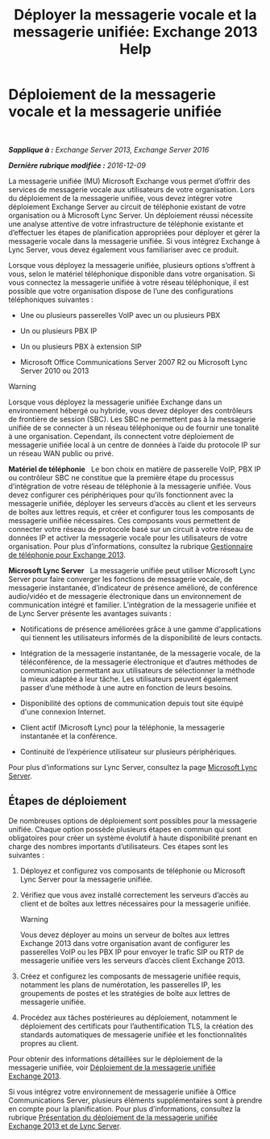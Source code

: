 ﻿---
title: 'Déployer la messagerie vocale et la messagerie unifiée: Exchange 2013 Help'
TOCTitle: Déploiement de la messagerie vocale et la messagerie unifiée
ms:assetid: 3df61b62-a1e4-41fb-969c-319189ae4e42
ms:mtpsurl: https://technet.microsoft.com/fr-fr/library/JJ673519(v=EXCHG.150)
ms:contentKeyID: 50477980
ms.date: 04/24/2018
mtps_version: v=EXCHG.150
ms.translationtype: HT
---

# Déploiement de la messagerie vocale et la messagerie unifiée

 

_**Sapplique à :** Exchange Server 2013, Exchange Server 2016_

_**Dernière rubrique modifiée :** 2016-12-09_

La messagerie unifiée (MU) Microsoft Exchange vous permet d’offrir des services de messagerie vocale aux utilisateurs de votre organisation. Lors du déploiement de la messagerie unifiée, vous devez intégrer votre déploiement Exchange Server au circuit de téléphonie existant de votre organisation ou à Microsoft Lync Server. Un déploiement réussi nécessite une analyse attentive de votre infrastructure de téléphonie existante et d’effectuer les étapes de planification appropriées pour déployer et gérer la messagerie vocale dans la messagerie unifiée. Si vous intégrez Exchange à Lync Server, vous devez également vous familiariser avec ce produit.

Lorsque vous déployez la messagerie unifiée, plusieurs options s’offrent à vous, selon le matériel téléphonique disponible dans votre organisation. Si vous connectez la messagerie unifiée à votre réseau téléphonique, il est possible que votre organisation dispose de l’une des configurations téléphoniques suivantes :

  - Une ou plusieurs passerelles VoIP avec un ou plusieurs PBX

  - Un ou plusieurs PBX IP

  - Un ou plusieurs PBX à extension SIP

  - Microsoft Office Communications Server 2007 R2 ou Microsoft Lync Server 2010 ou 2013

> [!WARNING]
> Lorsque vous déployez la messagerie unifiée Exchange dans un environnement hébergé ou hybride, vous devez déployer des contrôleurs de frontière de session (SBC). Les SBC ne permettent pas à la messagerie unifiée de se connecter à un réseau téléphonique ou de fournir une tonalité à une organisation. Cependant, ils connectent votre déploiement de messagerie unifiée local à un centre de données à l’aide du protocole IP sur un réseau WAN public ou privé.


**Matériel de téléphonie**   Le bon choix en matière de passerelle VoIP, PBX IP ou contrôleur SBC ne constitue que la première étape du processus d’intégration de votre réseau de téléphonie à la messagerie unifiée. Vous devez configurer ces périphériques pour qu’ils fonctionnent avec la messagerie unifiée, déployer les serveurs d’accès au client et les serveurs de boîtes aux lettres requis, et créer et configurer tous les composants de messagerie unifiée nécessaires. Ces composants vous permettent de connecter votre réseau de protocole basé sur un circuit à votre réseau de données IP et activer la messagerie vocale pour les utilisateurs de votre organisation. Pour plus d’informations, consultez la rubrique [Gestionnaire de téléphonie pour Exchange 2013](https://docs.microsoft.com/fr-fr/exchange/voice-mail-unified-messaging/telephone-system-integration-with-um/telephony-advisor-for-exchange-2013).

**Microsoft Lync Server**   La messagerie unifiée peut utiliser Microsoft Lync Server pour faire converger les fonctions de messagerie vocale, de messagerie instantanée, d’indicateur de présence amélioré, de conférence audio/vidéo et de messagerie électronique dans un environnement de communication intégré et familier. L’intégration de la messagerie unifiée et de Lync Server présente les avantages suivants :

  - Notifications de présence améliorées grâce à une gamme d'applications qui tiennent les utilisateurs informés de la disponibilité de leurs contacts.

  - Intégration de la messagerie instantanée, de la messagerie vocale, de la téléconférence, de la messagerie électronique et d’autres méthodes de communication permettant aux utilisateurs de sélectionner la méthode la mieux adaptée à leur tâche. Les utilisateurs peuvent également passer d’une méthode à une autre en fonction de leurs besoins.

  - Disponibilité des options de communication depuis tout site équipé d'une connexion Internet.

  - Client actif (Microsoft Lync) pour la téléphonie, la messagerie instantanée et la conférence.

  - Continuité de l’expérience utilisateur sur plusieurs périphériques.

Pour plus d’informations sur Lync Server, consultez la page [Microsoft Lync Server](https://go.microsoft.com/fwlink/p/?linkid=265752).

## Étapes de déploiement

De nombreuses options de déploiement sont possibles pour la messagerie unifiée. Chaque option possède plusieurs étapes en commun qui sont obligatoires pour créer un système évolutif à haute disponibilité prenant en charge des nombres importants d’utilisateurs. Ces étapes sont les suivantes :

1.  Déployez et configurez vos composants de téléphonie ou Microsoft Lync Server pour la messagerie unifiée.

2.  Vérifiez que vous avez installé correctement les serveurs d’accès au client et de boîtes aux lettres nécessaires pour la messagerie unifiée.
    
    > [!WARNING]
    > Vous devez déployer au moins un serveur de boîtes aux lettres Exchange 2013 dans votre organisation avant de configurer les passerelles VoIP ou les PBX IP pour envoyer le trafic SIP ou RTP de messagerie unifiée vers les serveurs d’accès client Exchange 2013.


3.  Créez et configurez les composants de messagerie unifiée requis, notamment les plans de numérotation, les passerelles IP, les groupements de postes et les stratégies de boîte aux lettres de messagerie unifiée.

4.  Procédez aux tâches postérieures au déploiement, notamment le déploiement des certificats pour l’authentification TLS, la création des standards automatiques de messagerie unifiée et les fonctionnalités propres au client.

Pour obtenir des informations détaillées sur le déploiement de la messagerie unifiée, voir [Déploiement de la messagerie unifiée Exchange 2013](deploy-exchange-2013-um-exchange-2013-help.md).

Si vous intégrez votre environnement de messagerie unifiée à Office Communications Server, plusieurs éléments supplémentaires sont à prendre en compte pour la planification. Pour plus d’informations, consultez la rubrique [Présentation du déploiement de la messagerie unifiée Exchange 2013 et de Lync Server](deploying-exchange-2013-um-and-lync-server-overview-exchange-2013-help.md).

